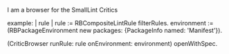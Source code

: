 I am a browser for the SmallLint Critics

example: 
| rule |
rule :=  RBCompositeLintRule filterRules.
environment := (RBPackageEnvironment new packages: {PackageInfo named: 'Manifest'}).

(CriticBrowser runRule: rule onEnvironment: environment)
	openWithSpec.
	
